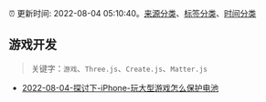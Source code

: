 :alarm_clock: 更新时间: 2022-08-04 05:10:40。[来源分类](../README.md)、[标签分类](../TAGS.md)、[时间分类](../TIMELINE.md)

## 游戏开发


> 关键字：`游戏`、`Three.js`、`Create.js`、`Matter.js`



- [2022-08-04-探讨下-iPhone-玩大型游戏怎么保护电池](https://www.v2ex.com/t/870624) 